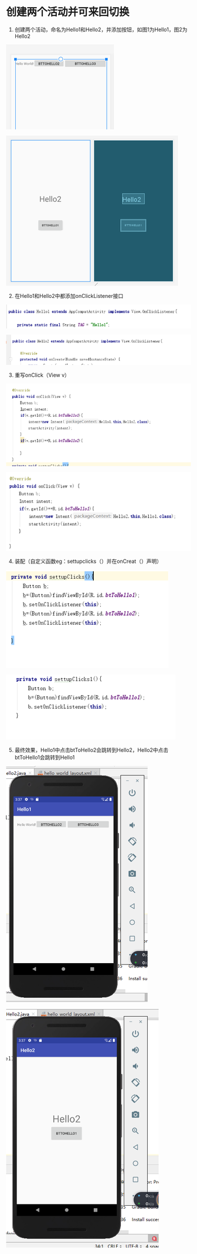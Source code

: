 # 创建两个活动并可来回切换

1. 创建两个活动，命名为Hello1和Hello2，并添加按钮，如图1为Hello1，图2为Hello2

![Hello1](https://github.com/Ceaull/2017267216_android/blob/master/project3/images/1.1.PNG)

![Hello2](https://github.com/Ceaull/2017267216_android/blob/master/project3/images/1.2.PNG)

2. 在Hello1和Hello2中都添加onClickListener接口

![Hello1](https://github.com/Ceaull/2017267216_android/blob/master/project3/images/2.1.PNG)

![Hello2](https://github.com/Ceaull/2017267216_android/blob/master/project3/images/2.2.PNG)

3. 重写onClick（View v）

![Hello1](https://github.com/Ceaull/2017267216_android/blob/master/project3/images/3.1.PNG)

![Hello2](https://github.com/Ceaull/2017267216_android/blob/master/project3/images/3.2.PNG)

4. 装配（自定义函数eg：settupclicks（）并在onCreat（）声明）

![Hello1](https://github.com/Ceaull/2017267216_android/blob/master/project3/images/4.1.PNG)

![Hello2](https://github.com/Ceaull/2017267216_android/blob/master/project3/images/4.2.PNG)

5. 最终效果，Hello1中点击btToHello2会跳转到Hello2，Hello2中点击btToHello1会跳转到Hello1

![Hello1](https://github.com/Ceaull/2017267216_android/blob/master/project3/images/5.1.PNG)

![Hello2](https://github.com/Ceaull/2017267216_android/blob/master/project3/images/5.2.PNG)
